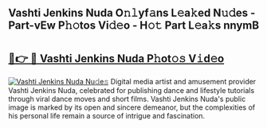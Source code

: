 ## Vashti Jenkins Nuda O𝚗𝚕yf𝚊ns L𝚎a𝚔ed N𝚞𝚍es - Part-vEw P𝚑𝚘tos Vi𝚍𝚎o - H𝚘𝚝 Part L𝚎a𝚔s nnymB

# <h2><a href="http://kfc0u2.oniu.top/?m=Vashti+Jenkins+Nuda">🔗👉 🔴 Vashti Jenkins Nuda P𝚑ot𝚘𝚜 V𝚒d𝚎o</a></h2>

[![Vashti Jenkins Nuda Nu𝚍e𝚜](https://i.imgur.com/0qMVB7G.gif)](http://kfc0u2.oniu.top/?m=Vashti+Jenkins+Nuda)
Digital media artist and amusement provider Vashti Jenkins Nuda, celebrated for publishing dance and lifestyle tutorials through viral dance moves and short films. Vashti Jenkins Nuda's public image is marked by its open and sincere demeanor, but the complexities of his personal life remain a source of intrigue and fascination.  
